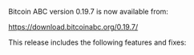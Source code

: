 Bitcoin ABC version 0.19.7 is now available from:

  <https://download.bitcoinabc.org/0.19.7/>

This release includes the following features and fixes:
